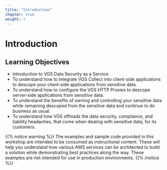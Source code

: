 ```yaml
---
title: "Introduction"
chapter: true
weight: 1
---
```


# Introduction

## Learning Objectives <!-- MODIFY THIS SUBHEADING -->
* Introduction to VGS Data Security as a Service.
* To understand how to integrate VGS Collect into client-side applications to descope your client-side applications from sensitive data.
* To understand how to configure the VGS HTTP Proxies to descope server-side applications from sensitive data.
* To understand the benefits of owning and controlling your sensitive data while remaining descoped from the sensitive data and continue to do business as usual.
* To understand how VGS offloads the data security, compliance, and liability headaches, that come when dealing with sensitive data, for its customers.


{{% notice warning %}}
The examples and sample code provided in this workshop are intended to be consumed as instructional content. These will help you understand how various AWS services can be architected to build a solution while demonstrating best practices along the way. These examples are not intended for use in production environments.
{{% /notice %}}

